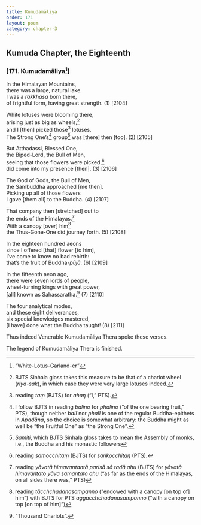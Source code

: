```yaml
---
title: Kumudamāliya
order: 171
layout: poem
category: chapter-3
---
```


## Kumuda Chapter, the Eighteenth

### \[171. Kumudamāliya[^1]\]

In the Himalayan Mountains,  
there was a large, natural lake.  
I was a *rakkhasa* born there,  
of frightful form, having great strength. (1) \[2104\]

White lotuses were blooming there,  
arising just as big as wheels,[^2]  
and I \[then\] picked those[^3] lotuses.  
The Strong One’s[^4] group[^5] was \[there\] then \[too\]. (2) \[2105\]

But Atthadassi, Blessed One,  
the Biped-Lord, the Bull of Men,  
seeing that those flowers were picked,[^6]  
did come into my presence \[then\]. (3) \[2106\]

The God of Gods, the Bull of Men,  
the Sambuddha approached \[me then\].  
Picking up all of those flowers  
I gave \[them all\] to the Buddha. (4) \[2107\]

That company then \[stretched\] out to  
the ends of the Himalayas.[^7]  
With a canopy \[over\] him[^8]  
the Thus-Gone-One did journey forth. (5) \[2108\]

In the eighteen hundred aeons  
since I offered \[that\] flower \[to him\],  
I’ve come to know no bad rebirth:  
that’s the fruit of Buddha-*pūjā*. (6) \[2109\]

In the fifteenth aeon ago,  
there were seven lords of people,  
wheel-turning kings with great power,  
\[all\] known as Sahassaratha.[^9] (7) \[2110\]

The four analytical modes,  
and these eight deliverances,  
six special knowledges mastered,  
\[I have\] done what the Buddha taught! (8) \[2111\]

Thus indeed Venerable Kumudamāliya Thera spoke these verses.

The legend of Kumudamāliya Thera is finished.

[^1]: “White-Lotus-Garland-er”

[^2]: BJTS Sinhala gloss takes this measure to be that of a chariot wheel (*riya-sak*), in which case they were very large lotuses indeed.

[^3]: reading *taṃ* (BJTS) for *ahaŋ* (“I,” PTS).

[^4]: I follow BJTS in reading *balino* for *phalino* (“of the one bearing fruit,” PTS), though neither *balī* nor *phalī* is one of the regular Buddha-epithets in *Apadāna*, so the choice is somewhat arbitrary: the Buddha might as well be “the Fruitful One” as “the Strong One”.

[^5]: *Samiti*, which BJTS Sinhala gloss takes to mean the Assembly of monks, i.e., the Buddha and his monastic followers

[^6]: reading *samo<span class="diacritics" data-state="on">c</span><span class="no-diacritics" data-state="off">ch</span>itaṃ* (BJTS) for *saṅko<span class="diacritics" data-state="on">c</span><span class="no-diacritics" data-state="off">ch</span>itaŋ* (PTS).

[^7]: reading *yāvatā himavantantā parisā sā tadā ahu* (BJTS) for *yāvatā himavantato yāva samantato ahu* (“as far as the ends of the Himalayas, on all sides there was,” PTS)

[^8]: reading *tā<span class="diacritics" data-state="on">c</span><span class="no-diacritics" data-state="off">ch</span>chadanasampanno* ("endowed with a canopy \[on top of\] him”) with BJTS for PTS *agga<span class="diacritics" data-state="on">c</span><span class="no-diacritics" data-state="off">ch</span>chadanasampanno* (“with a canopy on top \[on top of him\]”)

[^9]: “Thousand Chariots”.
